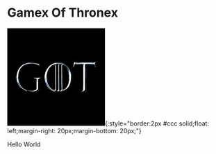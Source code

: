 # Gamex Of Thronex

![alt got](./assets/got.jpg){:style="border:2px #ccc solid;float: left;margin-right: 20px;margin-bottom: 20px;"}

Hello World
